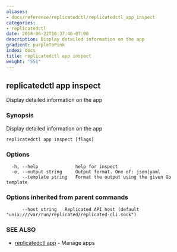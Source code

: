 ```yaml
---
aliases:
- docs/reference/replicatedctl/replicatedctl_app_inspect
categories:
- replicatedctl
date: 2018-06-22T16:37:46-07:00
description: Display detailed information on the app
gradient: purpleToPink
index: docs
title: replicatedctl app inspect
weight: "551"
---
```


## replicatedctl app inspect

Display detailed information on the app

### Synopsis

Display detailed information on the app

```
replicatedctl app inspect [flags]
```

### Options

```
  -h, --help              help for inspect
  -o, --output string     Output format. One of: json|yaml
      --template string   Format the output using the given Go template
```

### Options inherited from parent commands

```
      --host string   Replicated API host (default "unix:///var/run/replicated/replicated-cli.sock")
```

### SEE ALSO

* [replicatedctl app](/api/replicatedctl/replicatedctl_app/)	 - Manage apps

